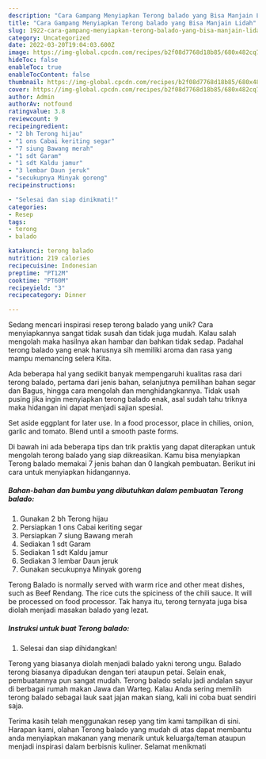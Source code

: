 ```yaml
---
description: "Cara Gampang Menyiapkan Terong balado yang Bisa Manjain Lidah"
title: "Cara Gampang Menyiapkan Terong balado yang Bisa Manjain Lidah"
slug: 1922-cara-gampang-menyiapkan-terong-balado-yang-bisa-manjain-lidah
category: Uncategorized
date: 2022-03-20T19:04:03.600Z
image: https://img-global.cpcdn.com/recipes/b2f08d7768d18b85/680x482cq70/terong-balado-foto-resep-utama.jpg
hideToc: false
enableToc: true
enableTocContent: false
thumbnail: https://img-global.cpcdn.com/recipes/b2f08d7768d18b85/680x482cq70/terong-balado-foto-resep-utama.jpg
cover: https://img-global.cpcdn.com/recipes/b2f08d7768d18b85/680x482cq70/terong-balado-foto-resep-utama.jpg
author: Admin
authorAv: notfound
ratingvalue: 3.8
reviewcount: 9
recipeingredient:
- "2 bh Terong hijau"
- "1 ons Cabai keriting segar"
- "7 siung Bawang merah"
- "1 sdt Garam"
- "1 sdt Kaldu jamur"
- "3 lembar Daun jeruk"
- "secukupnya Minyak goreng"
recipeinstructions:

- "Selesai dan siap dinikmati!"
categories:
- Resep
tags:
- terong
- balado

katakunci: terong balado 
nutrition: 219 calories
recipecuisine: Indonesian
preptime: "PT12M"
cooktime: "PT60M"
recipeyield: "3"
recipecategory: Dinner

---
```





Sedang mencari inspirasi resep terong balado yang unik? Cara menyiapkannya sangat tidak susah dan tidak juga mudah. Kalau salah mengolah maka hasilnya akan hambar dan bahkan tidak sedap. Padahal terong balado yang enak harusnya sih memiliki aroma dan rasa yang mampu memancing selera Kita.





Ada beberapa hal yang sedikit banyak mempengaruhi kualitas rasa dari terong balado, pertama dari jenis bahan, selanjutnya pemilihan bahan segar dan Bagus, hingga cara mengolah dan menghidangkannya. Tidak usah pusing jika ingin menyiapkan terong balado enak,      asal sudah tahu triknya maka hidangan ini dapat menjadi sajian spesial.














Set aside eggplant for later use. In a food processor, place in chilies, onion, garlic and tomato. Blend until a smooth paste forms.






Di bawah ini ada beberapa tips dan trik praktis yang dapat diterapkan untuk mengolah terong balado yang siap dikreasikan. Kamu bisa menyiapkan Terong balado memakai 7 jenis bahan dan 0 langkah pembuatan. Berikut ini cara untuk menyiapkan hidangannya.

<!--inarticleads1-->

##### Bahan-bahan dan bumbu yang dibutuhkan dalam pembuatan Terong balado:

1. Gunakan 2 bh Terong hijau
1. Persiapkan 1 ons Cabai keriting segar
1. Persiapkan 7 siung Bawang merah
1. Sediakan 1 sdt Garam
1. Sediakan 1 sdt Kaldu jamur
1. Sediakan 3 lembar Daun jeruk
1. Gunakan secukupnya Minyak goreng


Terong Balado is normally served with warm rice and other meat dishes, such as Beef Rendang. The rice cuts the spiciness of the chili sauce. It will be processed on food processor. Tak hanya itu, terong ternyata juga bisa diolah menjadi masakan balado yang lezat. 

<!--inarticleads2-->

##### Instruksi untuk buat Terong balado:


1. Selesai dan siap dihidangkan!

Terong yang biasanya diolah menjadi balado yakni terong ungu. Balado terong biasanya dipadukan dengan teri ataupun petai. Selain enak, pembuatannya pun sangat mudah. Terong balado selalu jadi andalan sayur di berbagai rumah makan Jawa dan Warteg. Kalau Anda sering memilih terong balado sebagai lauk saat jajan makan siang, kali ini coba buat sendiri saja. 

Terima kasih telah menggunakan resep yang tim kami tampilkan di sini. Harapan kami, olahan Terong balado yang mudah di atas dapat membantu anda menyiapkan makanan yang menarik untuk keluarga/teman ataupun menjadi inspirasi dalam berbisnis kuliner. Selamat menikmati
